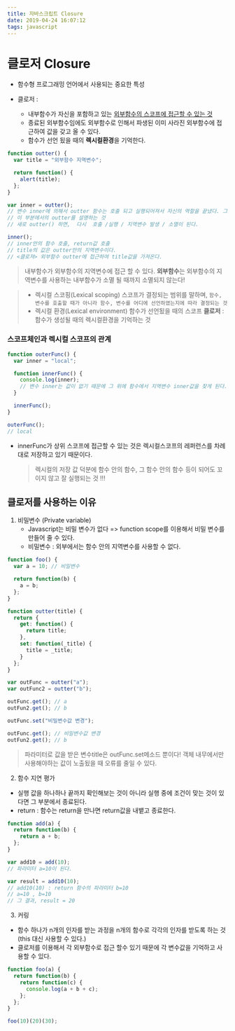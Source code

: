 ```yaml
---
title: 자바스크립트 Closure
date: 2019-04-24 16:07:12
tags: javascript
---
```


# 클로저 Closure

- 함수형 프로그래밍 언어에서 사용되는 중요한 특성

- 클로저 :
  - 내부함수가 자신을 포함하고 있는 <u>외부함수의 스코프에 접근할 수 있는 것</u>
  - 종료된 외부함수임에도 외부함수로 인해서 파생된 이미 사라진 외부함수에 접근하여 값을 갖고 올 수 있다.
  - 함수가 선언 됬을 때의 **렉시컬환경**을 기억한다.

```js
function outter() {
  var title = "외부함수 지역변수";

  return function() {
    alert(title);
  };
}

var inner = outter();
// 변수 inner에 의해서 outter 함수는 호출 되고 실행되어져서 자신의 역할을 끝냈다. 그리고 그 안의 지역변수 title은 소멸됬다.
// 이 부분에서의 outter를 설명하는 것
// 새로 outter() 하면,  다시  호출 /실행 / 지역변수 발생 / 소멸이 된다.

inner();
// inner안의 함수 호출, return값 호출
// title의 값은 outter안의 지역변수이다.
// <클로져> 외부함수 outter에 접근하여 title값을 가져온다.
```

> 내부함수가 외부함수의 지역변수에 접근 할 수 있다.
> **외부함수**는 외부함수의 지역변수를 사용하는 내부함수가 소멸 될 때까지 소멸되지 않는다!

> - 렉시컬 스코핑(Lexical scoping)
>   스코프가 결정되는 범위를 말하며, `함수, 변수를 호출할 때가 아니라 함수, 변수를 어디에 선언하였는지에 따라 결정되는 것`
> - 렉시컬 환경(Lexical environment)
>   함수가 선언됬을 때의 스코프
>   **클로저** : 함수가 생성될 때의 렉시컬환경을 기억하는 것

### 스코프체인과 렉시컬 스코프의 관계

```js
function outerFunc() {
  var inner = "local";

  function innerFunc() {
    console.log(inner);
    // 변수 inner는 값이 없기 때문에 그 위에 함수에서 지역변수 inner값을 찾게 된다.
  }

  innerFunc();
}

outerFunc();
// local
```

- innerFunc가 상위 스코프에 접근할 수 있는 것은 렉시컬스코프의 레퍼런스를 차례대로 저장하고 있기 때문이다.
  > 렉시컬의 저장 값 덕분에 함수 안의 함수, 그 함수 안의 함수 등이 되어도 꼬이지 않고 잘 실행되는 것 !!!

## 클로저를 사용하는 이유

1. 비밀변수 (Private variable)
   - Javascript는 비밀 변수가 없다 => function scope를 이용해서 비밀 변수를 만들어 줄 수 있다.
   - 비밀변수 : 외부에서는 함수 안의 지역변수를 사용할 수 없다.

```js
function foo() {
  var a = 10; // 비밀변수

  return function(b) {
    a = b;
  };
}
```

```js
function outter(title) {
  return {
    get: function() {
      return title;
    },
    set: function(_title) {
      title = _title;
    }
  };
}

var outFunc = outter("a");
var outFunc2 = outter("b");

outFunc.get(); // a
outFun2.get(); // b

outFunc.set("비밀변수값 변경");

outFunc.get(); // 비밀변수값 변경
outFun2.get(); // b
```

> 파라미터로 값을 받은 변수title은 outFunc.set메소드 뿐이다!
> 객체 내무에서만 사용해야하는 값이 노출됬을 때 오류를 줄일 수 있다.

2. 함수 지연 평가

- 실행 값을 하나하나 끝까지 확인해보는 것이 아니라 실행 중에 조건이 맞는 것이 있다면 그 부분에서 종료된다.
- return : 함수는 return을 만나면 return값을 내뱉고 종료한다.

```js
function add(a) {
  return function(b) {
    return a + b;
  };
}

var add10 = add(10);
// 파라미터 a=10이 된다.

var result = add10(10);
// add10(10) : return 함수의 파라미터 b=10
// a=10 , b=10
// 그 결과, result = 20
```

3. 커링

- 함수 하나가 n개의 인자를 받는 과정을 n개의 함수로 각각의 인자를 받도록 하는 것 (this 대신 사용할 수 있다.)
- 클로저를 이용해서 각 외부함수로 접근 할수 있기 때문에 각 변수값을 기억하고 사용할 수 있다.

```js
function foo(a) {
  return function(b) {
    return function(c) {
      console.log(a + b + c);
    };
  };
}

foo(10)(20)(30);
```
